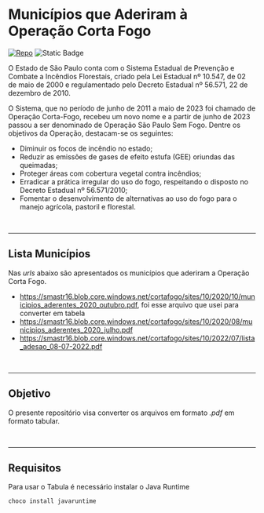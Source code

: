 # Municípios que Aderiram à Operação Corta Fogo

[![Repo](https://img.shields.io/badge/GitHub-repo-blue?logo=github&logoColor=f5f5f5)](https://github.com/open-focos/corta_fogo)
![Static Badge](https://img.shields.io/badge/Update-21.03.2024-blue?logo=Google%20Calendar&logoColor=white)

O Estado de São Paulo conta com o Sistema Estadual de Prevenção e Combate a Incêndios Florestais, criado pela Lei Estadual nº 10.547, de 02 de maio de 2000 e regulamentado pelo Decreto Estadual nº 56.571, 22 de dezembro de 2010.

O Sistema, que no período de junho de 2011 a maio de 2023 foi chamado de Operação Corta-Fogo, recebeu um novo nome e a partir de junho de 2023 passou a ser denominado de Operação São Paulo Sem Fogo. Dentre os objetivos da Operação, destacam-se os seguintes:

- Diminuir os focos de incêndio no estado;
- Reduzir as emissões de gases de efeito estufa (GEE) oriundas das queimadas;
- Proteger áreas com cobertura vegetal contra incêndios;
- Erradicar a prática irregular do uso do fogo, respeitando o disposto no Decreto Estadual nº 56.571/2010;
- Fomentar o desenvolvimento de alternativas ao uso do fogo para o manejo agrícola, pastoril e florestal.

<br>

---

## Lista Municípios

Nas _urls_ abaixo são apresentados os municípios que aderiram a Operação Corta Fogo.

- https://smastr16.blob.core.windows.net/cortafogo/sites/10/2020/10/municipios_aderentes_2020_outubro.pdf, foi esse arquivo que usei para converter em tabela
- https://smastr16.blob.core.windows.net/cortafogo/sites/10/2020/08/municipios_aderentes_2020_julho.pdf
- https://smastr16.blob.core.windows.net/cortafogo/sites/10/2022/07/lista_adesao_08-07-2022.pdf

<br>

---

## Objetivo

O presente repositório visa converter os arquivos em formato _.pdf_ em formato tabular.

<br>

---

## Requisitos

Para usar o Tabula é necessário instalar o Java Runtime

```shell
choco install javaruntime
```
